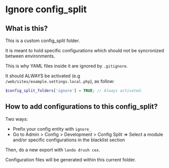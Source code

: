 # Ignore config_split

## What is this?

This is a custom config_split folder. 

It is meant to hold specific configurations which should not be syncronized between environments.

This is why YAML files inside it are ignored by `.gitignore`.

It should ALWAYS be activated (e.g `/web/sites/example.settings.local.php`), as follow:

```php
$config_split_folders['ignore'] = TRUE; // Always activated.
```

## How to add configurations to this config_split?

Two ways:

* Prefix your config entity with `ignore_`
* Go to Admin > Config > Development > Config Split => Select a module and/or specific configurations in the blacklist section

Then, do a new export with `lando drush cex`.

Configuration files will be generated within this current folder.
